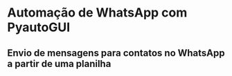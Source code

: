 # Automação de WhatsApp com PyautoGUI

## Envio de mensagens para contatos no WhatsApp a partir de uma planilha